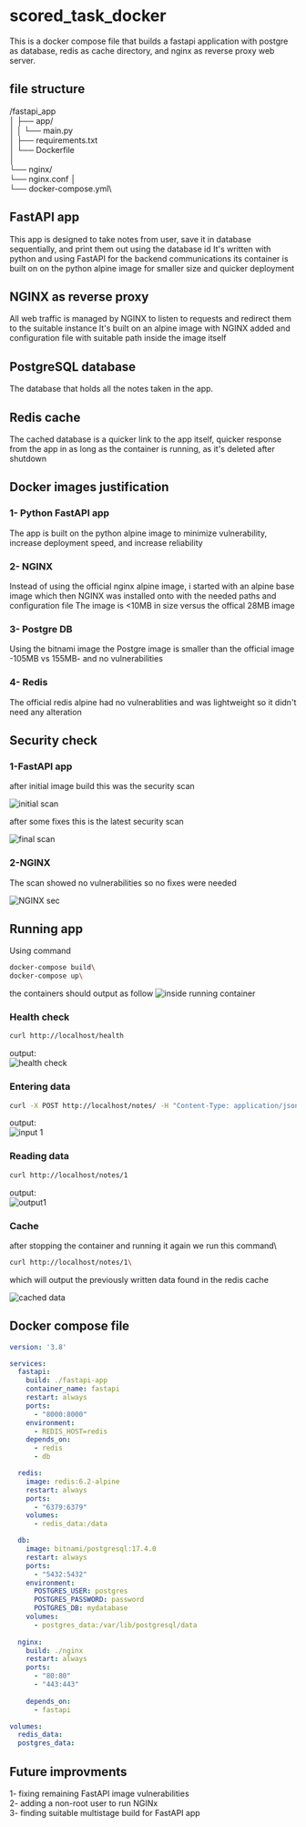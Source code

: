 # scored_task_docker

This is a docker compose file that builds a fastapi application with postgre as database, redis as cache directory, and nginx as reverse proxy web server.

## file structure
/fastapi_app\
│  ├── app/ \
│  │    └── main.py\
│  ├── requirements.txt\
│  └── Dockerfile\
│\
└── nginx/\
     └── nginx.conf
│\
└── docker-compose.yml\


## FastAPI app
This app is designed to take notes from user, save it in database sequentially, and print them out using the database id 
It's written with python and using FastAPI for the backend communications 
its container is built on on the python alpine image for smaller size and quicker deployment

## NGINX as reverse proxy 
All web traffic is managed by NGINX to listen to requests and redirect them to the suitable instance
It's built on an alpine image with NGINX added and configuration file with suitable path inside the image itself

## PostgreSQL database
The database that holds all the notes taken in the app.

## Redis cache
The cached database is a quicker link to the app itself, quicker response from the app in as long as the container is running, as it's deleted after shutdown 

## Docker images justification 
### 1- Python FastAPI app
The app is built on the python alpine image to minimize vulnerability, increase deployment speed, and increase reliability 

### 2- NGINX
Instead of using the official nginx alpine image, i started with an alpine base image which then NGINX was installed onto with the needed paths and configuration file
The image is <10MB in size versus the offical 28MB image

### 3- Postgre DB
Using the bitnami image the Postgre image is smaller than the official image -105MB vs 155MB- and no vulnerabilities

### 4- Redis
The official redis alpine had no vulnerablities and was lightweight so it didn't need any alteration 

## Security check

### 1-FastAPI app
after initial image build this was the security scan

![initial scan](./img/trivvy1.png)

after some fixes this is the latest security scan

![final scan](./img/trivvy2.png)

### 2-NGINX
The scan showed no vulnerabilities so no fixes were needed

![NGINX sec](./img/trivvy3.png)


## Running app
Using command

```bash
docker-compose build\
docker-compose up\
```

the containers should output as follow
![inside running container](./img/run1.png)


### Health check


```bash
curl http://localhost/health
```


output:\
![health check](./img/run2.png)


### Entering data 


```bash
curl -X POST http://localhost/notes/ -H "Content-Type: application/json" -d '{"title":"Hello","content":"This is a test"}'
```

output:\
![input 1](./img/run3.png)

### Reading data


```bash
curl http://localhost/notes/1
```

output:\
![output1](./img/run4.png)

### Cache 
after stopping the container and running it again we run this command\

```bash
curl http://localhost/notes/1\
```


which will output the previously written data found in the redis cache

![cached data](./img/cache.png)


## Docker compose file

```yaml
version: '3.8'

services:
  fastapi:
    build: ./fastapi-app
    container_name: fastapi
    restart: always
    ports:
      - "8000:8000"
    environment:
      - REDIS_HOST=redis
    depends_on:
      - redis
      - db

  redis:
    image: redis:6.2-alpine
    restart: always
    ports:
      - "6379:6379"
    volumes:
      - redis_data:/data

  db:
    image: bitnami/postgresql:17.4.0
    restart: always
    ports:
      - "5432:5432"
    environment:
      POSTGRES_USER: postgres
      POSTGRES_PASSWORD: password
      POSTGRES_DB: mydatabase
    volumes:
      - postgres_data:/var/lib/postgresql/data
    
  nginx:
    build: ./nginx
    restart: always
    ports:
      - "80:80"
      - "443:443"
    
    depends_on:
      - fastapi

volumes:
  redis_data:
  postgres_data:
```


## Future improvments
1- fixing remaining FastAPI image vulnerabilities\
2- adding a non-root user to run NGINx\
3- finding suitable multistage build for FastAPI app